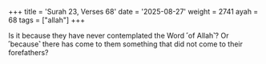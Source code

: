 +++
title = 'Surah 23, Verses 68'
date = '2025-08-27'
weight = 2741
ayah = 68
tags = ["allah"]
+++

Is it because they have never contemplated the Word ˹of Allah˺? Or ˹because˺ there has come to them something that did not come to their forefathers?